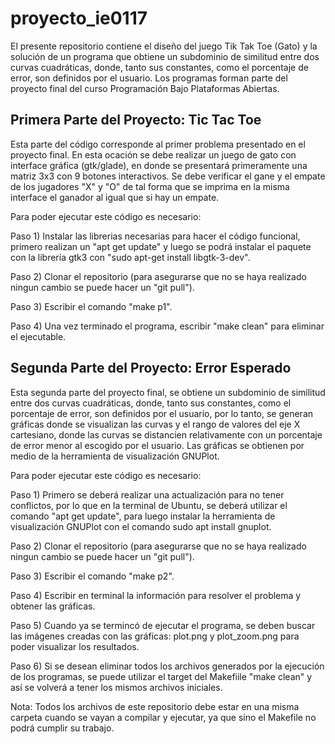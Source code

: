 # proyecto_ie0117
El presente repositorio contiene el diseño del juego Tik Tak Toe (Gato) y la solución de un programa que obtiene un subdominio de similitud entre dos curvas cuadráticas, donde, tanto sus constantes, como el porcentaje de error, son definidos por el usuario. Los programas forman parte del proyecto final del curso Programación Bajo Plataformas Abiertas.

## Primera Parte del Proyecto: Tic Tac Toe
Esta parte del código corresponde al primer problema presentado en el proyecto final. En esta ocación se debe realizar un juego de gato con interface gráfica (gtk/glade), en donde se presentará primeramente una matriz 3x3 con 9 botones interactivos. Se debe verificar el gane y el empate de los jugadores "X" y "O" de tal forma que se imprima en la misma interface el ganador al igual que si hay un empate.

Para poder ejecutar este código es necesario:

Paso 1) Instalar las librerias necesarias para hacer el código funcional, primero realizan un "apt get update" y luego se podrá instalar el paquete con la librería gtk3 con "sudo apt-get install libgtk-3-dev".

Paso 2) Clonar el repositorio (para asegurarse que no se haya realizado ningun cambio se puede hacer un "git pull").

Paso 3) Escribir el comando "make p1".

Paso 4) Una vez terminado el programa, escribir "make clean" para eliminar el ejecutable.

## Segunda Parte del Proyecto: Error Esperado
Esta segunda parte del proyecto final, se obtiene un subdominio de similitud entre dos curvas cuadráticas, donde, tanto sus constantes, como el porcentaje de error, son definidos por el usuario, por lo tanto, se generan gráficas donde se visualizan las curvas y el rango de valores del eje X cartesiano, donde las curvas se distancien relativamente con un porcentaje de error menor al escogido por el usuario. Las gráficas se obtienen por medio de la herramienta de visualización GNUPlot.

Para poder ejecutar este código es necesario:

Paso 1) Primero se deberá realizar una actualización para no tener conflictos, por lo que en la terminal de Ubuntu, se deberá utilizar el comando "apt get update", para luego instalar la herramienta de visualización GNUPlot con el comando sudo apt install gnuplot.

Paso 2) Clonar el repositorio (para asegurarse que no se haya realizado ningun cambio se puede hacer un "git pull").

Paso 3) Escribir el comando "make p2".

Paso 4) Escribir en terminal la información para resolver el problema y obtener las gráficas.

Paso 5) Cuando ya se termincó de ejecutar el programa, se deben buscar las imágenes creadas con las gráficas: plot.png y plot_zoom.png para poder visualizar los resultados.

Paso 6) Si se desean eliminar todos los archivos generados por la ejecución de los programas, se puede utilizar el target del Makefiile "make clean" y así se volverá a tener los mismos archivos iniciales.

Nota: Todos los archivos de este repositorio debe estar en una misma carpeta cuando se vayan a compilar y ejecutar, ya que sino el Makefile no podrá cumplir su trabajo.
